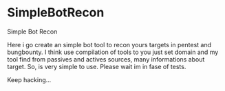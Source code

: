 # SimpleBotRecon
Simple Bot Recon

Here i go create an simple bot tool to recon yours targets in pentest and bungbounty.
I think use compilation of tools to you just set domain and my tool find from passives and actives sources, many informations about target.
So, is very simple to use. Please wait im in fase of tests.

Keep hacking...
